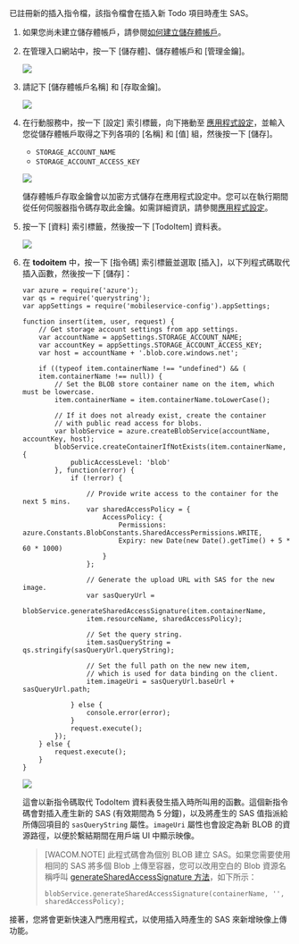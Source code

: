 已註冊新的插入指令檔，該指令檔會在插入新 Todo 項目時產生 SAS。

1.  如果您尚未建立儲存體帳戶，請參閱[如何建立儲存體帳戶][如何建立儲存體帳戶]。

2.  在管理入口網站中，按一下 [儲存體]、儲存體帳戶和 [管理金鑰]。

    ![][0]

3.  請記下 [儲存體帳戶名稱] 和 [存取金鑰]。

    ![][1]

4.  在行動服務中，按一下 [設定] 索引標籤，向下捲動至 [應用程式設定]，並輸入您從儲存體帳戶取得之下列各項的 [名稱] 和 [值] 組，然後按一下 [儲存]。

    -   `STORAGE_ACCOUNT_NAME`
    -   `STORAGE_ACCOUNT_ACCESS_KEY`

    ![][2]

    儲存體帳戶存取金鑰會以加密方式儲存在應用程式設定中。您可以在執行期間從任何伺服器指令碼存取此金鑰。如需詳細資訊，請參閱[應用程式設定][應用程式設定]。

5.  按一下 [資料] 索引標籤，然後按一下 [TodoItem] 資料表。

    ![][3]

6.  在 **todoitem** 中，按一下 [指令碼] 索引標籤並選取 [插入]，以下列程式碼取代插入函數，然後按一下 [儲存]：

        var azure = require('azure');
        var qs = require('querystring');
        var appSettings = require('mobileservice-config').appSettings;

        function insert(item, user, request) {
            // Get storage account settings from app settings. 
            var accountName = appSettings.STORAGE_ACCOUNT_NAME;
            var accountKey = appSettings.STORAGE_ACCOUNT_ACCESS_KEY;
            var host = accountName + '.blob.core.windows.net';

            if ((typeof item.containerName !== "undefined") && (
            item.containerName !== null)) {
                // Set the BLOB store container name on the item, which must be lowercase.
                item.containerName = item.containerName.toLowerCase();

                // If it does not already exist, create the container 
                // with public read access for blobs.        
                var blobService = azure.createBlobService(accountName, accountKey, host);
                blobService.createContainerIfNotExists(item.containerName, {
                    publicAccessLevel: 'blob'
                }, function(error) {
                    if (!error) {

                        // Provide write access to the container for the next 5 mins.        
                        var sharedAccessPolicy = {
                            AccessPolicy: {
                                Permissions: azure.Constants.BlobConstants.SharedAccessPermissions.WRITE,
                                Expiry: new Date(new Date().getTime() + 5 * 60 * 1000)
                            }
                        };

                        // Generate the upload URL with SAS for the new image.
                        var sasQueryUrl = 
                        blobService.generateSharedAccessSignature(item.containerName, 
                        item.resourceName, sharedAccessPolicy);

                        // Set the query string.
                        item.sasQueryString = qs.stringify(sasQueryUrl.queryString);

                        // Set the full path on the new new item, 
                        // which is used for data binding on the client. 
                        item.imageUri = sasQueryUrl.baseUrl + sasQueryUrl.path;

                    } else {
                        console.error(error);
                    }
                    request.execute();
                });
            } else {
                request.execute();
            }
        }

    ![][4]

    這會以新指令碼取代 TodoItem 資料表發生插入時所叫用的函數。這個新指令碼會對插入產生新的 SAS (有效期間為 5 分鐘)，以及將產生的 SAS 值指派給所傳回項目的 `sasQueryString` 屬性。`imageUri` 屬性也會設定為新 BLOB 的資源路徑，以便於繫結期間在用戶端 UI 中顯示映像。

    > [WACOM.NOTE] 此程式碼會為個別 BLOB 建立 SAS。如果您需要使用相同的 SAS 將多個 Blob 上傳至容器，您可以改用空白的 Blob 資源名稱呼叫 [generateSharedAccessSignature 方法][generateSharedAccessSignature 方法]，如下所示：
    >
    >     blobService.generateSharedAccessSignature(containerName, '', sharedAccessPolicy);
    >
    > </p>

接著，您將會更新快速入門應用程式，以使用插入時產生的 SAS 來新增映像上傳功能。

  



  [如何建立儲存體帳戶]: /zh-tw/manage/services/storage/how-to-create-a-storage-account
  [generateSharedAccessSignature 方法]: http://go.microsoft.com/fwlink/?LinkId=390455


  [0]: ./media/mobile-services-configure-blob-storage/mobile-blob-storage-account.png
  [1]: ./media/mobile-services-configure-blob-storage/mobile-blob-storage-account-keys.png
  [2]: ./media/mobile-services-configure-blob-storage/mobile-blob-storage-app-settings.png
  [應用程式設定]: http://msdn.microsoft.com/zh-tw/library/windowsazure/b6bb7d2d-35ae-47eb-a03f-6ee393e170f7
  [3]: ./media/mobile-services-configure-blob-storage/mobile-portal-data-tables.png
  [4]: ./media/mobile-services-configure-blob-storage/mobile-insert-script-blob.png



